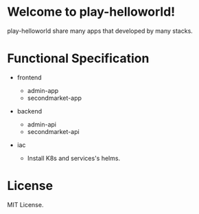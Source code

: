 # Welcome to play-helloworld!

play-helloworld share many apps that developed by many stacks.

# Functional Specification

- frontend
   - admin-app
   - secondmarket-app
    
- backend
   - admin-api
   - secondmarket-api

- iac
   - Install K8s and services's helms.

# License

MIT License.
